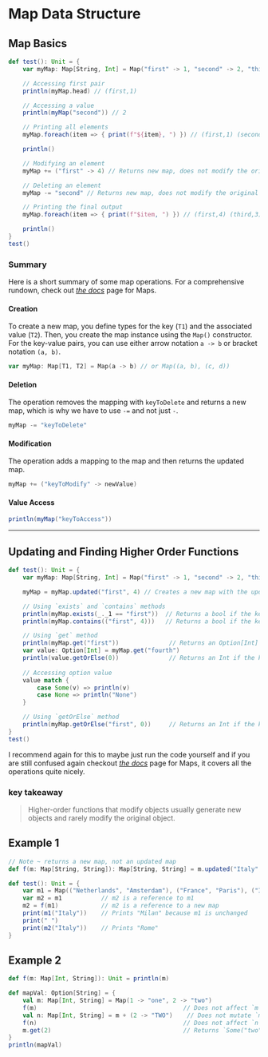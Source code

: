 # Map Data Structure

## Map Basics

```scala
def test(): Unit = {
    var myMap: Map[String, Int] = Map("first" -> 1, "second" -> 2, "third" -> 3)

    // Accessing first pair
    println(myMap.head) // (first,1)

    // Accessing a value
    println(myMap("second")) // 2

    // Printing all elements
    myMap.foreach(item => { print(f"${item}, ") }) // (first,1) (second,2) (third,3)

    println()

    // Modifying an element
    myMap += ("first" -> 4) // Returns new map, does not modify the original

    // Deleting an element
    myMap -= "second" // Returns new map, does not modify the original

    // Printing the final output
    myMap.foreach(item => { print(f"$item, ") }) // (first,4) (third,3)

    println()
}
test()
```

### Summary

Here is a short summary of some map operations. For a comprehensive rundown, check out [_the docs_](https://docs.scala-lang.org/overviews/collections/maps.html) page for Maps.

#### Creation

To create a new map, you define types for the key (`T1`) and the associated value (`T2`). Then, you create the map instance using the `Map()` constructor. For the key-value pairs, you can use either arrow notation `a -> b` or bracket notation `(a, b)`.

```scala
var myMap: Map[T1, T2] = Map(a -> b) // or Map((a, b), (c, d))
```

#### Deletion

The operation removes the mapping with `keyToDelete` and returns a new map, which is why we have to use `-=` and not just `-`.

```scala
myMap -= "keyToDelete"
```

#### Modification

The operation adds a mapping to the map and then returns the updated map.

```scala
myMap += ("keyToModify" -> newValue)
```

#### Value Access

```scala
println(myMap("keyToAccess"))
```

---

## Updating and Finding Higher Order Functions

```scala
def test(): Unit = {
    var myMap: Map[String, Int] = Map("first" -> 1, "second" -> 2, "third" -> 3)

    myMap = myMap.updated("first", 4) // Creates a new map with the updated value

    // Using `exists` and `contains` methods
    println(myMap.exists(_._1 == "first"))  // Returns a bool if the key exists
    println(myMap.contains(("first", 4)))   // Returns a bool if the key and value exist

    // Using `get` method
    println(myMap.get("first"))              // Returns an Option[Int] if the key exists
    var value: Option[Int] = myMap.get("fourth")
    println(value.getOrElse(0))              // Returns an Int if the key exists, else default (0)
    
    // Accessing option value
    value match {
        case Some(v) => println(v)
        case None => println("None")
    }

    // Using `getOrElse` method
    println(myMap.getOrElse("first", 0))     // Returns an Int if the key exists, else default (0)
}
test() 
```

I recommend again for this to maybe just run the code yourself and if you are still confused again checkout [_the docs_](https://docs.scala-lang.org/overviews/collections/maps.html) page for Maps, it covers all the operations quite nicely.

### key takeaway

> Higher-order functions that modify objects usually generate new objects and rarely modify the original object.

## Example 1

```scala
// Note ~ returns a new map, not an updated map
def f(m: Map[String, String]): Map[String, String] = m.updated("Italy", "Rome")

def test(): Unit = {
    var m1 = Map(("Netherlands", "Amsterdam"), ("France", "Paris"), ("Italy", "Milan"))
    var m2 = m1           // m2 is a reference to m1
    m2 = f(m1)            // m2 is a reference to a new map
    print(m1("Italy"))    // Prints "Milan" because m1 is unchanged
    print(" ")  
    print(m2("Italy"))    // Prints "Rome"
}
```

## Example 2

```scala
def f(m: Map[Int, String]): Unit = println(m)

def mapVal: Option[String] = {
    val m: Map[Int, String] = Map(1 -> "one", 2 -> "two")
    f(m)                                         // Does not affect `m` state
    val n: Map[Int, String] = m + (2 -> "TWO")    // Does not mutate `m`
    f(n)                                         // Does not affect `n` state
    m.get(2)                                     // Returns `Some("two")`
}
println(mapVal)
```
